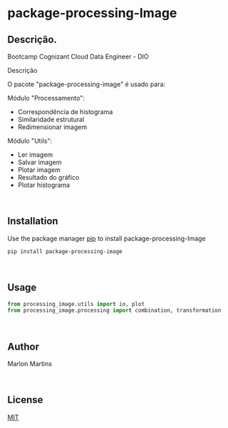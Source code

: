 # package-processing-Image

## Descrição.

Bootcamp Cognizant Cloud Data Engineer - DIO


Descrição

O pacote "package-processing-image" é usado para:


Módulo "Processamento":

  - Correspondência de histograma
  - Similaridade estrutural
  - Redimensionar imagem

Módulo "Utils":

  - Ler imagem
  - Salvar imagem
  - Plotar imagem
  - Resultado do gráfico
  - Plotar histograma

<br>

## Installation

Use the package manager [pip](https://pip.pypa.io/en/stable/) to install package-processing-Image

```bash
pip install package-processing-image
```
<br>

## Usage

```python
from processing_image.utils import io, plot
from processing_image.processing import combination, transformation
```
<br>

## Author
Marlon Martins

<br>

## License
[MIT](https://choosealicense.com/licenses/mit/)
